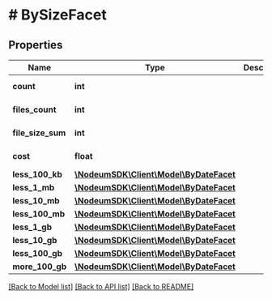 # # BySizeFacet

## Properties

Name | Type | Description | Notes
------------ | ------------- | ------------- | -------------
**count** | **int** |  | [optional] [readonly] 
**files_count** | **int** |  | [optional] [readonly] 
**file_size_sum** | **int** |  | [optional] [readonly] 
**cost** | **float** |  | [optional] [readonly] 
**less_100_kb** | [**\NodeumSDK\Client\Model\ByDateFacet**](ByDateFacet.md) |  | [optional] 
**less_1_mb** | [**\NodeumSDK\Client\Model\ByDateFacet**](ByDateFacet.md) |  | [optional] 
**less_10_mb** | [**\NodeumSDK\Client\Model\ByDateFacet**](ByDateFacet.md) |  | [optional] 
**less_100_mb** | [**\NodeumSDK\Client\Model\ByDateFacet**](ByDateFacet.md) |  | [optional] 
**less_1_gb** | [**\NodeumSDK\Client\Model\ByDateFacet**](ByDateFacet.md) |  | [optional] 
**less_10_gb** | [**\NodeumSDK\Client\Model\ByDateFacet**](ByDateFacet.md) |  | [optional] 
**less_100_gb** | [**\NodeumSDK\Client\Model\ByDateFacet**](ByDateFacet.md) |  | [optional] 
**more_100_gb** | [**\NodeumSDK\Client\Model\ByDateFacet**](ByDateFacet.md) |  | [optional] 

[[Back to Model list]](../../README.md#documentation-for-models) [[Back to API list]](../../README.md#documentation-for-api-endpoints) [[Back to README]](../../README.md)


